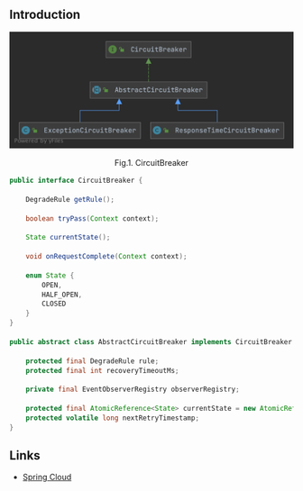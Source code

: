 ## Introduction


<div style="text-align: center;">

![CircuitBreaker](images/CircuitBreaker.png)

</div>

<p style="text-align: center;">
Fig.1. CircuitBreaker
</p>

```java
public interface CircuitBreaker {

    DegradeRule getRule();

    boolean tryPass(Context context);

    State currentState();

    void onRequestComplete(Context context);

    enum State {
        OPEN,
        HALF_OPEN,
        CLOSED
    }
}

public abstract class AbstractCircuitBreaker implements CircuitBreaker {

    protected final DegradeRule rule;
    protected final int recoveryTimeoutMs;

    private final EventObserverRegistry observerRegistry;

    protected final AtomicReference<State> currentState = new AtomicReference<>(State.CLOSED);
    protected volatile long nextRetryTimestamp;
}
```

## Links

- [Spring Cloud](/docs/CS/Java/Spring_Cloud/Spring_Cloud.md?id=Circuit-Breaker)